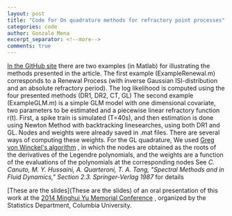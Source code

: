 ```yaml
---
layout: post
title: "Code for On quadrature methods for refractory point processes"
categories: code
author: Gonzalo Mena
excerpt_separator: <!--more-->
comments: true
---
```



[In the GitHub site](https://github.com/gomena/RefractoryLikelihoods) there are two examples (in Matlab) for illustrating the methods presented in the article.
The first example (ExampleRenewal.m) corresponds to a Renewal Process (with inverse Gaussian ISI-distribution and an absolute refractory period). The log likelihood is computed using the four presented methods (DR1, DR2, CT, GL)
The second example (ExampleGLM.m) is a simple GLM model with one dimensional covariate, two parameters to be estimated and a piecewise linear refractory function r(t). First, a spike train is simulated (T=40s), and then estimation is done using Newton Method with backtracking linesearches, using both DR1 and GL.
Nodes and weights were already saved in .mat files. There are several ways of computing these weights. For the GL quadrature, We used [Greg von Winckel's algorithm](http://www.mathworks.com/matlabcentral/fileexchange/4775-legende-gauss-lobatto-nodes-and-weights/content/lglnodes.m) , in which the nodes are obtained as the roots of the derivatives of the Legendre polynomials, and the weights are a function of the evaluations of the polynomials at the corresponding nodes
See *C. Canuto, M. Y. Hussaini, A. Quarteroni, T. A. Tang, "Spectral Methods and in Fluid Dynamics," Section 2.3. Springer-Verlag 1987* for details


[These are the slides](These are the slides) of an oral presentation of this work at the [2014 Minghui Yu Memorial Conference](http://www.columbia.edu/~bmr2136/MYMC2014/) , organized by the Statistics Department, Columbia University.
